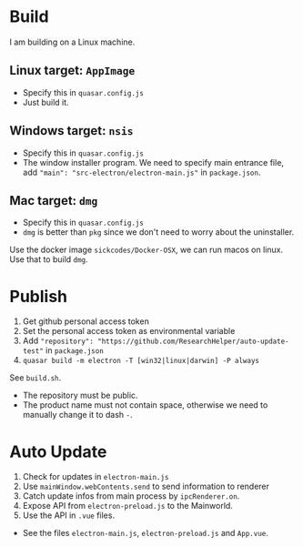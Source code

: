 # Build

I am building on a Linux machine.

## Linux target: `AppImage`

- Specify this in `quasar.config.js`
- Just build it.

## Windows target: `nsis`

- Specify this in `quasar.config.js`
- The window installer program. We need to specify main entrance file, add `"main": "src-electron/electron-main.js"` in `package.json`.

## Mac target: `dmg`

- Specify this in `quasar.config.js`
- `dmg` is better than `pkg` since we don't need to worry about the uninstaller.

Use the docker image `sickcodes/Docker-OSX`, we can run macos on linux. Use that to build `dmg`.

# Publish

1. Get github personal access token
2. Set the personal access token as environmental variable
3. Add `"repository": "https://github.com/ResearchHelper/auto-update-test"` in `package.json`
4. `quasar build -m electron -T [win32|linux|darwin] -P always`

See `build.sh`.

- The repository must be public.
- The product name must not contain space, otherwise we need to manually change it to dash `-`.

# Auto Update

1. Check for updates in `electron-main.js`
2. Use `mainWindow.webContents.send` to send information to renderer
3. Catch update infos from main process by `ipcRenderer.on`.
4. Expose API from `electron-preload.js` to the Mainworld.
5. Use the API in `.vue` files.

- See the files `electron-main.js`, `electron-preload.js` and `App.vue`.
